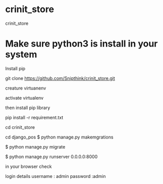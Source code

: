 # crinit_store
crinit_store

# Make sure python3 is install in your system
Install pip

git clone https://github.com/Snipthink/crinit_store.git

creature virtuanenv 

activate virtualenv 

then install pip library 

pip install -r requirement.txt

cd crinit_store

cd  django_pos
$ python manage.py makemgrations
 
$ python manage.py migrate
 
$ python manage.py runserver 0.0.0.0:8000

 
 in your browser check 
 
 login details
 username : admin
 password :admin

